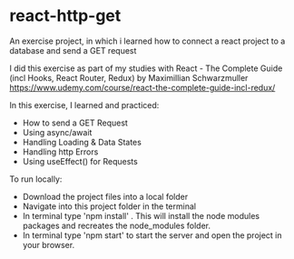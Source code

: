 # react-http-get
An exercise project, in which i learned how to connect a react project to a database and send a GET request 

I did this exercise as part of my studies with React - The Complete Guide (incl Hooks, React Router, Redux) by Maximillian Schwarzmuller
https://www.udemy.com/course/react-the-complete-guide-incl-redux/

In this exercise, I learned and practiced: 
- How to send a GET Request
- Using async/await
- Handling Loading & Data States
- Handling http Errors
- Using useEffect() for Requests


To run locally: 
- Download the project files into a local folder 
- Navigate into this project folder in the terminal 
- In terminal type 'npm install' . This will install the node modules packages and recreates the node_modules folder. 
- In terminal type 'npm start' to start the server and open the project in your browser.
